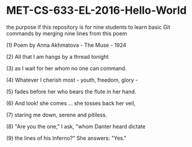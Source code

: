 # MET-CS-633-EL-2016-Hello-World
the purpose if this repository is for nine students to learn basic Git commands by merging nine lines from this poem


(1) Poem by Anna Akhmatova - The Muse - 1924

(2) All that I am hangs by a thread tonight

(3) as I wait for her whom no one can command.

(4) Whatever I cherish most - youth, freedom, glory -

(5) fades before her who bears the flute in her hand.


(6) And look! she comes ... she tosses back her veil,

(7) staring me down, serene and pitiless.

(8) "Are you the one," I ask, "whom Danter heard dictate

(9) the lines of his Inferno?" She answers: "Yes."



